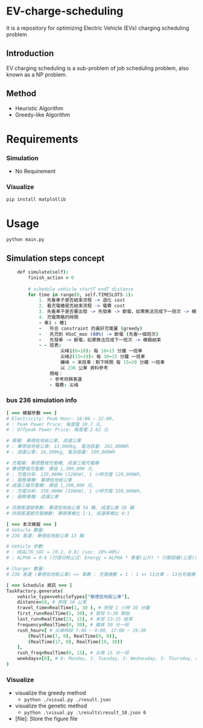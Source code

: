 # EV-charge-scheduling
It is a repository for optimizing Electric Vehicle (EVs) charging scheduling problem
## Introduction
EV charging scheduling is a sub-problem of job scheduling problem, also known as a NP problem.
## Method
- Heuristic Algorithm
- Greedy-like Algorithm

# Requirements
### Simulation
- No Requirement
### Visualize
```
pip install matplotlib
```

# Usage
```
python main.py
```

## Simulation steps concept
```coffee
    def simulate(self):
        finish_action = 0
        
        # schedule vehicle startT endT distance
        for time in range(0, self.TIMESLOTS-1):
            1. 先看車子是否結束流程 -> 退化 cost 
            2. 看充電樁是否結束流程 -> 電費 cost 
            3. 先看車子是否要出發 -> 先發車 -> 斷電，如果無法完成下一班次 -> 模擬結束 
            4. 充電策略的時間 
            - 車1 : 樁1
            -   符合 constraint 的最好充電量 (greedy)
            -   先充到 HSoC_max (80%) -> 斷電 (先看一個班次)
            -   先發車 -> 斷電，如果無法完成下一班次 -> 模擬結束
            - - 班表:
                    尖峰1(6~10): 每 10~15 分鐘 一班車
                    尖峰2(15~19): 每 10~15 分鐘 一班車
                    離峰 ~ 末班車：剩下時間 每 15~20 分鐘 一班車
                    以 236 公車 資料參考
                規格：
                - 參考欣興客運
                - 電費: 尖峰
```

### bus 236 simulation info
```coffee
[ === 模擬參數 === ]
# Electricity: Peak Hour: 16:00 ~ 22:00, 
# : Peak Power Price: 每度電 10.7 元,
# : Offpeak Power Price: 每度電 2.62 元

# 車種: 華德低地板公車, 成運公車
# : 華德低地板公車: 13,000kg, 電池容量: 282,000Wh
# : 成運公車: 16,300kg, 電池容量: 109,000Wh

# 充電樁: 華德雙槍充電樁, 成運三槍充電樁
# 華德雙槍充電樁: 價值 1,300,000 元, 
# : 充電功率: 120,000W (120kW), 1 小時充電 120,000Wh, 
# : 服務車種: 華德低地板公車
# 成運三槍充電樁: 價值 1,200,000 元,
# : 充電功率: 330,000W (330kW), 1 小時充電 330,000Wh,
# : 服務車種: 成運公車

# 欣興客運總車數: 華德低地板公車 56 輛, 成運公車 38 輛
# 欣興客運總充電樁數: 華德車樁比 1:1, 成運車樁比 4:1

[ === 本次模擬 === ]
# Vehicle 數量:
# 236 客運: 華德低地板公車 13 輛

# Vehicle 參數:
# : HEALTH_SOC = [0.2, 0.8] (soc: 20%~80%)
# : ALPHA = 0.6 (行使功耗公式: Energy = ALPHA * 車重(公斤) * 行駛距離(公里))

# Charger 數量:
# 236 客運 (華德低地板公車) => 車數 : 充電樁數 = 1 : 1 => 13台車 : 13台充電樁

[ === Schedule 資訊 === ]
TaskFactory.generate(
    vehicle_type=vehicleTypes["華德低地板公車"], 
    distance=18, # 旅程 18 公里
    travel_time=RealTime(1, 30 ), # 旅程 1 小時 30 分鐘
    first_run=RealTime(5, 30), # 首班 5:30 開始
    last_run=RealTime(23, 15), # 末班 23:15 結束
    frequency=RealTime(0, 30), # 離峰 30 分一班
    rush_hour=[ # 尖峰時段 7:00 ~ 9:00, 17:00 ~ 19:30
        (RealTime(7, 0), RealTime(9, 0)), 
        (RealTime(17, 0), RealTime(19, 30))
    ],
    rush_freq=RealTime(0, 15), # 尖峰 15 分一班
    weekdays=[0], # 0: Monday, 1: Tuesday, 2: Wednesday, 3: Thursday, 4: Friday, 5: Saturday, 6: Sunday
)
```

### Visualize
- visualize the greedy method
  - `python ./visual.py ./result.json`
- visualize the genetic method
  - `python .\visual.py .\results\result_10.json 0`
- [file]: Store the figure file